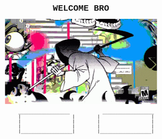 <div align="center">
  <h1 style="font-family: 'Courier New', Courier, monospace;">WELCOME BRO</h1>
  <img src="assets/reaper.gif" alt="GIF">
</div>

<div style="display: flex; justify-content: center; align-items: center;">
  <pre style="text-align: left; margin-right: 20px;">
    ____________________
    |                    |
    |                    |
    |                    |
    |____________________|
  </pre>
  <pre style="text-align: right; margin-left: 20px;">
    ____________________
    |                    |
    |                    |
    |                    |
    |____________________|
  </pre>
</div>